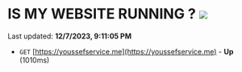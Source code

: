 # IS MY WEBSITE RUNNING ? [![](https://img.shields.io/static/v1?label=Sponsor&message=%E2%9D%A4&logo=GitHub&color=%23fe8e86)](https://github.com/sponsors/<username>)

Last updated: **12/7/2023, 9:11:05 PM**

- `GET` [https://youssefservice.me](https://youssefservice.me) - **Up** (1010ms)
